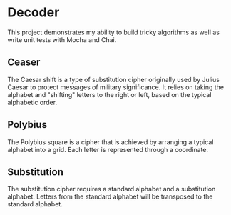 # Decoder
This project demonstrates my ability to build tricky algorithms as well as write unit tests with Mocha and Chai.

## Ceaser
The Caesar shift is a type of substitution cipher originally used by Julius Caesar to protect messages of military significance. 
It relies on taking the alphabet and "shifting" letters to the right or left, based on the typical alphabetic order.

## Polybius
The Polybius square is a cipher that is achieved by arranging a typical alphabet into a grid. Each letter is represented through a coordinate. 

## Substitution
The substitution cipher requires a standard alphabet and a substitution alphabet. 
Letters from the standard alphabet will be transposed to the standard alphabet.
